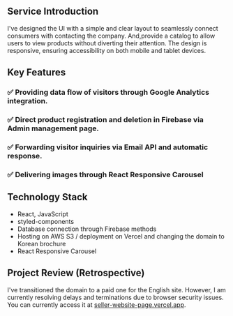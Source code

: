 ## Service Introduction

I've designed the UI with a simple and clear layout to seamlessly connect consumers with contacting the company. And,provide a catalog to allow users to view products without diverting their attention. The design is responsive, ensuring accessibility on both mobile and tablet devices.

## Key Features

### ✅ Providing data flow of visitors through Google Analytics integration.

### ✅ Direct product registration and deletion in Firebase via Admin management page.

### ✅ Forwarding visitor inquiries via Email API and automatic response.

### ✅ **Delivering images through React Responsive Carousel**

## Technology Stack

- React, JavaScript
- styled-components
- Database connection through Firebase methods
- Hosting on AWS S3 / deployment on Vercel and changing the domain to Korean brochure
- React Responsive Carousel

## Project Review (Retrospective)

I've transitioned the domain to a paid one for the English site. However, I am  currently resolving delays and terminations due to browser security issues. You can currently access it at [seller-website-page.vercel.app](http://seller-website-page.vercel.app).
